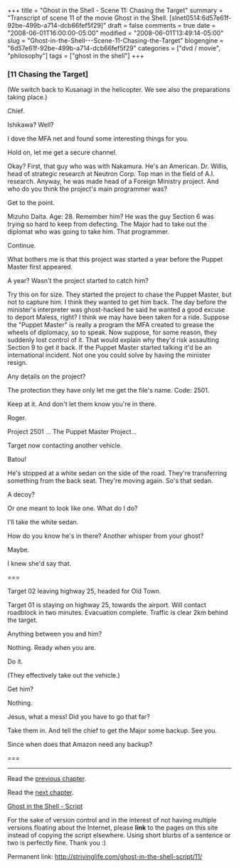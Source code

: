 +++
title = "Ghost in the Shell - Scene 11: Chasing the Target"
summary = "Transcript of scene 11 of the movie Ghost in the Shell. [slnet0514:6d57e61f-92be-499b-a714-dcb66fef5f29]"
draft = false
comments = true
date = "2008-06-01T16:00:00-05:00"
modified = "2008-06-01T13:49:14-05:00"
slug = "Ghost-in-the-Shell---Scene-11-Chasing-the-Target"
blogengine = "6d57e61f-92be-499b-a714-dcb66fef5f29"
categories = ["dvd / movie", "philosophy"]
tags = ["ghost in the shell"]
+++

<h3>[11 Chasing the Target]</h3>
<p>
(We switch back to Kusanagi in the helicopter. We see also the preparations taking place.) 
</p>
<p>
Chief. 
</p>
<p>
Ishikawa? Well? 
</p>
<p>
I dove the MFA net and found some interesting things for you. 
</p>
<p>
Hold on, let me get a secure channel. 
</p>
<p>
Okay? First, that guy who was with Nakamura. He&#39;s an American. Dr. Willis, head of strategic research at Neutron Corp. Top man in the field of A.I. research. Anyway, he was made head of a Foreign Ministry project. And who do you think the project&#39;s main programmer was? 
</p>
<p>
Get to the point. 
</p>
<p>
Mizuho Daita. Age: 28. Remember him? He was the guy Section 6 was trying so hard to keep from defecting. The Major had to take out the diplomat who was going to take him. That programmer. 
</p>
<p>
Continue. 
</p>
<p>
What bothers me is that this project was started a year before the Puppet Master first appeared. 
</p>
<p>
A year? Wasn&#39;t the project started to catch him? 
</p>
<p>
Try this on for size. They started the project to chase the Puppet Master, but not to capture him. I think they wanted to get him back. The day before the minister&#39;s interpreter was ghost-hacked he said he wanted a good excuse to deport Maless, right? I think we may have been taken for a ride. Suppose the &quot;Puppet Master&quot; is really a program the MFA created to grease the wheels of diplomacy, so to speak. Now suppose, for some reason, they suddenly lost control of it. That would explain why they&#39;d risk assaulting Section 9 to get it back. If the Puppet Master started talking it&#39;d be an international incident. Not one you could solve by having the minister resign. 
</p>
<p>
Any details on the project? 
</p>
<p>
The protection they have only let me get the file&#39;s name. Code: 2501. 
</p>
<p>
Keep at it. And don&#39;t let them know you&#39;re in there. 
</p>
<p>
Roger. 
</p>
<p>
Project 2501 ... The Puppet Master Project... 
</p>
<p>
Target now contacting another vehicle. 
</p>
<p>
Batou! 
</p>
<p>
He&#39;s stopped at a white sedan on the side of the road. They&#39;re transferring something from the back seat. They&#39;re moving again. So&#39;s that sedan. 
</p>
<p>
A decoy? 
</p>
<p>
Or one meant to look like one. What do I do? 
</p>
<p>
I&#39;ll take the white sedan. 
</p>
<p>
How do you know he&#39;s in there? Another whisper from your ghost? 
</p>
<p>
Maybe. 
</p>
<p>
I knew she&#39;d say that. 
</p>
<p>
=== 
</p>
<p>
Target 02 leaving highway 25, headed for Old Town. 
</p>
<p>
Target 01 is staying on highway 25, towards the airport. Will contact roadblock in two minutes. Evacuation complete. Traffic is clear 2km behind the target. 
</p>
<p>
Anything between you and him? 
</p>
<p>
Nothing. Ready when you are. 
</p>
<p>
Do it. 
</p>
<p>
(They effectively take out the vehicle.) 
</p>
<p>
Get him? 
</p>
<p>
Nothing. 
</p>
<p>
Jesus, what a mess! Did you have to go that far? 
</p>
<p>
Take them in. And tell the chief to get the Major some backup. See you. 
</p>
<p>
Since when does that Amazon need any backup? 
</p>
<p>
=== 
</p>
<hr />
<p>
Read the <a href="/ghost-in-the-shell-script/10/">previous chapter</a>. 
</p>
<p>
Read the <a href="/ghost-in-the-shell-script/12/">next chapter</a>. 
</p>
<p>
<a href="/ghost-in-the-shell-script/">Ghost in the Shell - Script</a> 
</p>
<div class="tip">
<p>
For the sake of version control and in the interest of not having multiple versions floating about the Internet, please <strong>link</strong> to the pages on this site instead of copying the script elsewhere. Using short blurbs of a sentence or two is perfectly fine. Thank you :) 
</p>
<p>
Permanent link: <a href="/ghost-in-the-shell-script/11/">http://strivinglife.com/ghost-in-the-shell-script/11/</a> 
</p>
</div>

